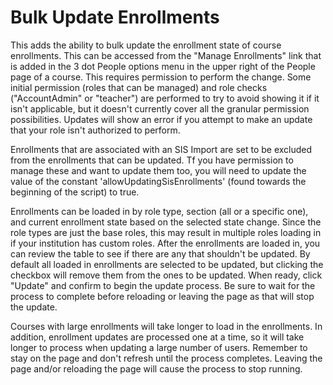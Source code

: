 # Bulk Update Enrollments

This adds the ability to bulk update the enrollment state of course enrollments. This can be accessed from the "Manage Enrollments" link that is added in the 3 dot People options menu in the upper right of the People page of a course. This requires permission to perform the change. Some initial permission (roles that can be managed) and role checks ("AccountAdmin" or "teacher") are performed to try to avoid showing it if it isn't applicable, but it doesn't currently cover all the granular permission possibilities. Updates will show an error if you attempt to make an update that your role isn't authorized to perform.

Enrollments that are associated with an SIS Import are set to be excluded from the enrollments that can be updated. Tf you have permission to manage these and want to update them too, you will need to update the value of the constant 'allowUpdatingSisEnrollments' (found towards the beginning of the script) to true.

Enrollments can be loaded in by role type, section (all or a specific one), and current enrollment state based on the selected state change. Since the role types are just the base roles, this may result in multiple roles loading in if your institution has custom roles. After the enrollments are loaded in, you can review the table to see if there are any that shouldn't be updated. By default all loaded in enrollments are selected to be updated, but clicking the checkbox will remove them from the ones to be updated. When ready, click "Update" and confirm to begin the update process. Be sure to wait for the process to complete before reloading or leaving the page as that will stop the update.

Courses with large enrollments will take longer to load in the enrollments. In addition, enrollment updates are processed one at a time, so it will take longer to process when updating a large number of users. Remember to stay on the page and don't refresh until the process completes. Leaving the page and/or reloading the page will cause the process to stop running.
